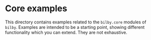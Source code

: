 # Core examples

This directory contains examples related to the `bilby.core` modules of
`bilby`. Examples are intended to be a starting point, showing different
functionality which you can extend. They are not exhaustive.
